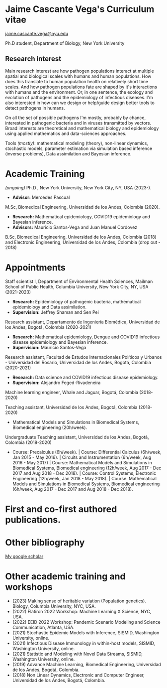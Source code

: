 # Jaime Cascante Vega's Curriculum vitae
jaime.cascante.vega@nyu.edu

Ph.D student, Department of Biology, New York University

## Research interest
Main research interest are how pathogen populations interact at multiple spatial and biological scales with humans and human populations. How does this translate to human population health on relatively short time scales. And how pathogen populations fate are shaped by it's interactions with humans and the environment. Or, in one sentence, the ecology and evolution of pathogens and the epidemiology of infectious diseases. I'm also interested in how can we design or help/guide design better tools to detect pathogens in humans.

On all the set of possible pathogens I'm mostly, probably by chance, interested in pathogenic bacteria and in viruses transmitted by vectors. Broad interests are theoretical and mathematical biology and epidemiology using applied mathematics and data-sciences approaches.

Tools *(mostly)*: mathematical modeling (theory), non-linear dynamics, stochastic models, parameter estimation via simulation based inference (inverse problems), Data assimilation and Bayesian inference.

# Academic Training
*(ongoing)* Ph.D , New York University, New York City, NY, USA (2023-).
  - **Advisor:** Mercedes Pascual
  
M.Sc, Biomedical Engineering, Universidad de los Andes, Colombia (2020).
  - **Research:** Mathematical epidemiology, COVID19 epidemiology and Bayesian inference.
  - **Advisors:** Mauricio Santos-Vega and Juan Manuel Cordovez

B.Sc, Biomedical Engineering, Universidad de los Andes, Colombia (2018) and Electronic Engineering, Universidad de los Andes, Colombia (drop out - 2018)

# Appointments
Staff scientist I, Department of Environmental Health Sciences, Mailman School of Public Health, Columbia University, New York City, NY, USA (2021-2023)
  - **Research:** Epidemiology of pathogenic bacteria, mathematical epidemiology and Data assimilation.
  - **Supervision:** Jeffrey Shaman and Sen Pei

Research assistant, Departamento de Ingeniería Biomédica, Universidad de los Andes, Bogotá, Colombia (2020-2021)
  - **Research:** Mathematical epidemiology, Dengue and COVID19 infectious disease epidemiology and Bayesian inference.
  - **Supervision:** Mauricio Santos-Vega
  
Research assistant, Facultad de Estudos Internacionales Políticos y Urbanos - Universidad del Rosario, Universidad de los Andes, Bogotá, Colombia (2020-2021)
  - **Research:** Data science and COVID19 infectious disease epidemiology.
  - **Supervision:** Alejandro Feged-Rivadeneira

Machine learning engineer, Whale and Jaguar, Bogotá, Colombia (2018-2020)
 
Teaching assistant, Universidad de los Andes, Bogotá, Colombia (2018-2020)
  - Mathematical Models and Simulations in Biomedical Systems, Biomedical engineering (20h/week).
  
Undergraduate Teaching assistant, Universidad de los Andes, Bogotá, Colombia (2018-2020)
  - Course: Precalculus (6h/week). | Course: Differential Calculus (6h/week, Jan 2015 - May 2016). | Circuits and Instrumentation (6h/week, Aug 2016 - May 2017) | Course: Mathematical Models and Simulations in Biomedical Systems, Biomedical engineering (12h/week, Aug 2017 - Dec 2017 and Aug 2018 - Dec 2018). | Course: Control Systems,  Electronic Engineering  (12h/week, Jan 2018 - May 2018). | Course: Mathematical Models and Simulations in Biomedical Systems, Biomedical engineering (6h/week, Aug 2017 - Dec 2017 and Aug 2018 - Dec 2018).

# First and co-first authored publications.

# Other bibliography
[My google scholar](https://scholar.google.com/citations?user=KUnWYyMAAAAJ&hl=en)

# Other academic training and workshops
  - (2023) Making sense of heritable variation (Population genetics). Biology, Columbia University, NYC, USA.
  - (2022) Flatiron 2022 Workshop: Machine Learning X Science, NYC, USA.
  - (2022) EEID 2022 Workshop: Pandemic Scenario Modeling and Science Communication, Atlanta, USA.
  - (2021) Stochastic Epidemic Models with Inference, SISMID, Washington University, online.
  - (2021) Infectious Disease Immunology in within-host models, SISMID, Washington University, online.
  - (2021) Statistic and Modeling with Novel Data Streams, SISMID, Washington University, online.
  - (2019) Advance Machine Learning, Biomedical Engineering, Universidad de los Andes, Bogotá, Colombia.
  - (2018) Non Linear Dynamics, Electronic and Computer Engineer, Universidad de los Andes, Bogotá, Colombia.

